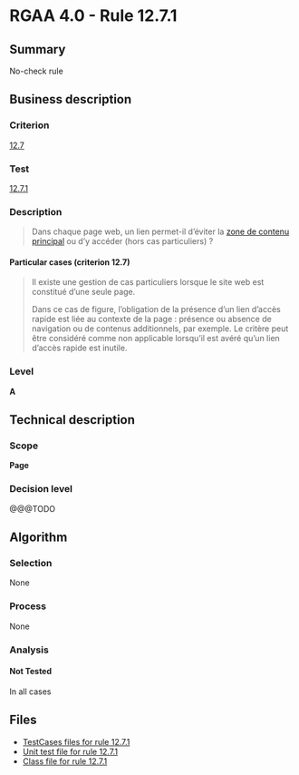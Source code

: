 # RGAA 4.0 - Rule 12.7.1

## Summary

No-check rule

## Business description

### Criterion

[12.7](https://www.numerique.gouv.fr/publications/rgaa-accessibilite/methode/criteres/#crit-12-7)

### Test

[12.7.1](https://www.numerique.gouv.fr/publications/rgaa-accessibilite/methode/criteres/#test-12-7-1)

### Description

> Dans chaque page web, un lien permet-il d’éviter la [zone de contenu principal](https://www.numerique.gouv.fr/publications/rgaa-accessibilite/methode/glossaire/#zone-de-contenu-principal) ou d’y accéder (hors cas particuliers) ?

#### Particular cases (criterion 12.7)

> Il existe une gestion de cas particuliers lorsque le site web est constitué d’une seule page.
> 
> Dans ce cas de figure, l’obligation de la présence d’un lien d’accès rapide est liée au contexte de la page : présence ou absence de navigation ou de contenus additionnels, par exemple. Le critère peut être considéré comme non applicable lorsqu’il est avéré qu’un lien d’accès rapide est inutile.

### Level

**A**


## Technical description

### Scope

**Page**

### Decision level

@@@TODO


## Algorithm

### Selection

None

### Process

None

### Analysis

#### Not Tested

In all cases


## Files

- [TestCases files for rule 12.7.1](https://gitlab.com/asqatasun/Asqatasun/-/tree/v5/rules/rules-rgaa4.0/src/test/resources/testcases/rgaa40/Rgaa40Rule120701/)
- [Unit test file for rule 12.7.1](https://gitlab.com/asqatasun/Asqatasun/-/blob/v5/rules/rules-rgaa4.0/src/test/java/org/asqatasun/rules/rgaa40/Rgaa40Rule120701Test.java)
- [Class file for rule 12.7.1](https://gitlab.com/asqatasun/Asqatasun/-/blob/v5/rules/rules-rgaa4.0/src/main/java/org/asqatasun/rules/rgaa40/Rgaa40Rule120701.java)


